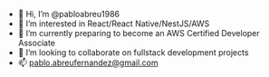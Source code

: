 - 👋 Hi, I’m @pabloabreu1986
- 👀 I’m interested in React/React Native/NestJS/AWS
- 🌱 I’m currently preparing to become an AWS Certified Developer Associate
- 💞️ I’m looking to collaborate on fullstack development projects
- 📫 pablo.abreufernandez@gmail.com

<!---
pabloabreu1986/pabloabreu1986 is a ✨ special ✨ repository because its `README.md` (this file) appears on your GitHub profile.
You can click the Preview link to take a look at your changes.
--->
